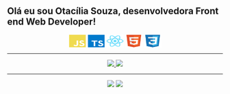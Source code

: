 
## Olá eu sou Otacília Souza, desenvolvedora Front end Web Developer!


<div align="center">
  
  <img align="center" alt="Otacilia-Js" height="30" width="40" src="https://raw.githubusercontent.com/devicons/devicon/master/icons/javascript/javascript-plain.svg">
  <img align="center" alt="Otacilia-Ts" height="30" width="40" src="https://raw.githubusercontent.com/devicons/devicon/master/icons/typescript/typescript-plain.svg">
  <img align="center" alt="Otacilia-React" height="30" width="40" src="https://raw.githubusercontent.com/devicons/devicon/master/icons/react/react-original.svg">
  <img align="center" alt="Otacilia-HTML" height="30" width="40" src="https://raw.githubusercontent.com/devicons/devicon/master/icons/html5/html5-original.svg">
  <img align="center" alt="Otacilia-CSS" height="30" width="40" src="https://raw.githubusercontent.com/devicons/devicon/master/icons/css3/css3-original.svg">
  
  
</div>
  
----------------------

<div align="center">
  <a href="https://github.com/OtaciliaSouza">
  <img height="180em" src="https://github-readme-stats.vercel.app/api?username=OtaciliaSouza&show_icons=true&theme=dracula&include_all_commits=true&count_private=true"/>
  <img height="180em" src="https://github-readme-stats.vercel.app/api/top-langs/?username=OtaciliaSouza&layout=compact&langs_count=7&theme=dracula"/>
</div>

-----------------------

 

<div align="center">
  



  <a href = "mailto:contatoraotaciliatimoteo@hotmail.com.com"><img src="https://img.shields.io/badge/-hotmail-%23333?style=for-the-badge&logo=gmail&logoColor=white" target="_blank"></a>
  <a href="https://www.linkedin.com/in/Otacilia-Souza/" target="_blank"><img src="https://img.shields.io/badge/-LinkedIn-%230077B5?style=for-the-badge&logo=linkedin&logoColor=white" target="_blank"></a> 



 
</div>

  
